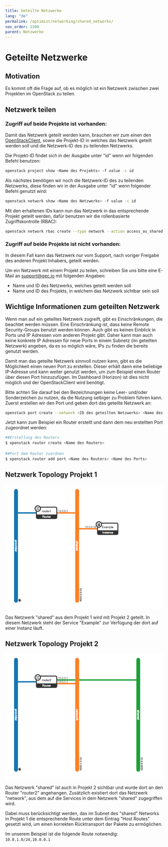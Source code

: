 ```yaml
---
title: Geteilte Netzwerke
lang: "de"
permalink: /optimist/networking/shared_networks/
nav_order: 2200
parent: Netzwerke
---
```


# Geteilte Netzwerke

## Motivation

Es kommt oft die Frage auf, ob es möglich ist ein Netzwerk zwischen zwei Projekten im OpenStack zu teilen.

## Netzwerk teilen

### Zugriff auf beide Projekte ist vorhanden:

Damit das Netzwerk geteilt werden kann, brauchen wir zum einen den [OpenStackClient](https://docs.openstack.org/python-openstackclient/latest/), sowie die Projekt-ID in welches das Netzwerk geteilt werden soll und die Netzwerk-ID des zu teilenden Netzwerks.

Die Projekt-ID findet sich in der Ausgabe unter "id" wenn wir folgenden Befehl benutzen:

```bash
openstack project show <Name des Projekts> -f value -c id
```

Als nächstes benötigen wir noch die Netzwerk-ID des zu teilenden Netzwerks, diese finden wir in der Ausgabe unter "id" wenn folgender Befehl genutzt wird:

```bash
openstack network show <Name des Netzwerks> -f value -c id
```

Mit den erhaltenen IDs kann nun das Netzwerk in das entsprechende Projekt geteilt werden, dafür benutzen wir die rollenbasierte Zugriffskontrolle (RBAC):

```bash
openstack network rbac create --type network --action access_as_shared --target-project <ID des Projekts> <ID des zu teilenden Netzwerks>
```

### Zugriff auf beide Projekte ist nicht vorhanden:

In diesem Fall kann das Netzwerk nur vom Support, nach voriger Freigabe des anderen Projekt Inhabers, geteilt werden.

Um ein Netzwerk mit einem Projekt zu teilen, schreiben Sie uns bitte eine E-Mail an [support@gec.io](mailto:support@gec.io) mit folgenden Angaben:

- Name und ID des Netzwerks, welches geteilt werden soll
- Name und ID des Projekts, in welchem das Netzwerk sichtbar sein soll

## Wichtige Informationen zum geteilten Netzwerk

Wenn man auf ein geteiltes Netzwerk zugreift, gibt es Einschränkungen, die beachtet werden müssen.
Eine Einschränkung ist, dass keine Remote Security-Groups benutzt werden können.
Auch gibt es keinen Einblick in Ports und IP Adressen vom anderen Projekt gibt.
Daher kann man auch keine konkrete IP Adressen für neue Ports in einem Subnetz (im geteilten Netzwerk) angeben, da es so möglich wäre, IPs zu finden die bereits genutzt werden.

Damit man das geteilte Netzwerk sinnvoll nutzen kann, gibt es die Möglichkeit einen neuen Port zu erstellen.
Dieser erhält dann eine beliebige IP-Adresse und kann weiter genutzt werden, um zum Beispiel einen Router über diesen Port hinzuzufügen.
Im Dashboard (Horizon) ist dies nicht möglich und der OpenStackClient wird benötigt.

Bitte achten Sie darauf bei den Bezeichnungen keine Leer- und/oder Sonderzeichen zu nutzen, da die Nutzung selbiger zu Problem führen kann.
Zuerst erstellen wir den Port und geben dort das geteilte Netzwerk an:

```bash
openstack port create --network <ID des geteilten Netzwerks> <Name des Ports>
```

Jetzt kann zum Beispiel ein Router erstellt und dann dem neu erstellten Port zugeordnet werden:

```bash
##Erstellung des Routers
$ openstack router create <Name des Routers>

##Port dem Router zuordnen
$ openstack router add port <Name des Routers> <Name des Ports>
```

## Netzwerk Topology Projekt 1

![](attachments/SharedNetwork1.png)

Das Netzwerk "shared" aus dem Projekt 1 wird mit Projekt 2 geteilt. In diesem Netzwerk steht der Service "Example" zur Verfügung der dort auf einer Instanz läuft.

## Netzwerk Topology Projekt 2

![](attachments/SharedNetwork2.png)

Das Netzwerk "shared" ist auch in Projekt 2 sichtbar und wurde dort an den Router "router2" angehangen.
Zusätzlich existiert dort das Netzwerk "network", aus dem auf die Services in dem Netzwerk "shared" zugegriffen wird.

Dabei muss berücksichtigt werden, das im Subnet des "shared" Networks in Projekt 1 die entsprechende Route unter dem Eintrag "Host Routes" gesetzt wird, um einen korrekten Rücktransport der Pakete zu ermöglichen.

Im unserem Beispiel ist die folgende Route notwendig: `10.0.1.0/24,10.0.0.1`
